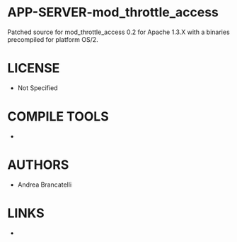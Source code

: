 APP-SERVER-mod_throttle_access
==============================

Patched source for mod_throttle_access 0.2 for    Apache 1.3.X with a binaries precompiled for platform OS/2.


LICENSE
===============
* Not Specified

COMPILE TOOLS
===============
* 

AUTHORS
===============
* Andrea Brancatelli

LINKS
===============
* 
